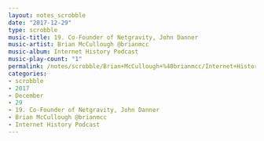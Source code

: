 ```yaml
---
layout: notes_scrobble
date: "2017-12-29"
type: scrobble
music-title: 19. Co-Founder of Netgravity, John Danner
music-artist: Brian McCullough @brianmcc
music-album: Internet History Podcast
music-play-count: "1"
permalink: /notes/scrobble/Brian+McCullough+%40brianmcc/Internet+History+Podcast/0ecce6911d22a734c84f2a5b5ddd28432e3baaa9.html
categories:
- scrobble
- 2017
- December
- 29
- 19. Co-Founder of Netgravity, John Danner
- Brian McCullough @brianmcc
- Internet History Podcast
---
```

